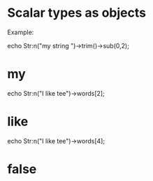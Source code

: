 Scalar types as objects
=======================

Example:

echo Str:n("my string ")->trim()->sub(0,2);
# my

echo Str:n("I like tee")->words[2];
# like

echo Str:n("I like tee")->words[4];
# false
